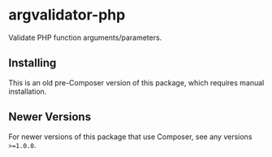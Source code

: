 # argvalidator-php

Validate PHP function arguments/parameters.

## Installing

This is an old pre-Composer version of this package, which requires manual installation.

## Newer Versions

For newer versions of this package that use Composer, see any versions `>=1.0.0`.
